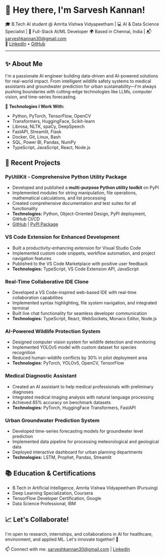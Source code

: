 # 👋 Hey there, I'm Sarvesh Kannan!

🎓 B.Tech AI student @ Amrita Vishwa Vidyapeetham | 💻 AI & Data Science Specialist | 🚀 Full-Stack AI/ML Developer
🌍 Based in Chennai, India | 📬 sarveshkannan30@gmail.com  
🔗 [LinkedIn](https://www.linkedin.com/in/sarvesh-kannan/) • [GitHub](https://github.com/sarvesh-kannan)

---

## ✨ About Me

I'm a passionate AI engineer building data-driven and AI-powered solutions for real-world impact. From intelligent wildlife safety systems to medical assistants and groundwater prediction for urban sustainability—I'm always pushing boundaries with cutting-edge technologies like LLMs, computer vision, and time-series forecasting.

🔧 **Technologies I Work With:**
- Python, PyTorch, TensorFlow, OpenCV
- Transformers, HuggingFace, Scikit-learn
- Librosa, NLTK, spaCy, DeepSpeech
- FastAPI, Streamlit, Flask
- Docker, Git, Linux, Bash
- SQL, Power BI, Pandas, NumPy
- TypeScript, JavaScript, React, Node.js

## 🚀 Recent Projects

### PyUtilKit - Comprehensive Python Utility Package
- Developed and published a **multi-purpose Python utility toolkit** on PyPI
- Implemented modules for string manipulation, file operations, mathematical calculations, and list processing
- Created comprehensive documentation and test suites for all functionality
- **Technologies:** Python, Object-Oriented Design, PyPI deployment, GitHub CI/CD
- [GitHub](https://github.com/Sarvesh-Kannan/PyUtilKit) | [PyPI Package](https://pypi.org/project/pyutilkit-sarvs/)

### VS Code Extension for Enhanced Development
- Built a productivity-enhancing extension for Visual Studio Code
- Implemented custom code snippets, workflow automation, and project navigation features
- Published to the VS Code Marketplace with positive user feedback
- **Technologies:** TypeScript, VS Code Extension API, JavaScript

### Real-Time Collaborative IDE Clone
- Developed a VS Code-inspired web-based IDE with real-time collaboration capabilities
- Implemented syntax highlighting, file system navigation, and integrated terminal
- Built live chat functionality for seamless developer communication
- **Technologies:** TypeScript, React, WebSockets, Monaco Editor, Node.js

### AI-Powered Wildlife Protection System
- Designed computer vision system for wildlife detection and monitoring
- Implemented YOLOv5 model with custom dataset for species recognition
- Reduced human-wildlife conflicts by 30% in pilot deployment area
- **Technologies:** PyTorch, YOLOv5, OpenCV, TensorFlow

### Medical Diagnostic Assistant
- Created an AI assistant to help medical professionals with preliminary diagnoses
- Integrated medical imaging analysis with natural language processing
- Achieved 85% accuracy on benchmark datasets
- **Technologies:** PyTorch, HuggingFace Transformers, FastAPI

### Urban Groundwater Prediction System
- Developed time-series forecasting models for groundwater level prediction
- Implemented data pipeline for processing meteorological and geological data
- Deployed interactive dashboard for urban planning departments
- **Technologies:** LSTM, Prophet, Pandas, Streamlit

## 📚 Education & Certifications
- B.Tech in Artificial Intelligence, Amrita Vishwa Vidyapeetham (Pursuing)
- Deep Learning Specialization, Coursera
- TensorFlow Developer Certification, Google
- Data Science Professional, IBM

## 📈 Let's Collaborate!

I'm open to research, internships, and collaborations in AI for healthcare, environment, and applied ML. Let's innovate together! 🚀

📫 Connect with me: sarveshkannan30@gmail.com | [LinkedIn](https://www.linkedin.com/in/sarvesh-kannan/)
